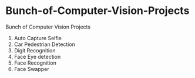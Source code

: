 # Bunch-of-Computer-Vision-Projects
Bunch of Computer Vision Projects
1. Auto Capture Selfie
2. Car Pedestrian Detection
3. Digit Recognition
4. Face Eye detection
5. Face Recognition
6. Face Swapper
